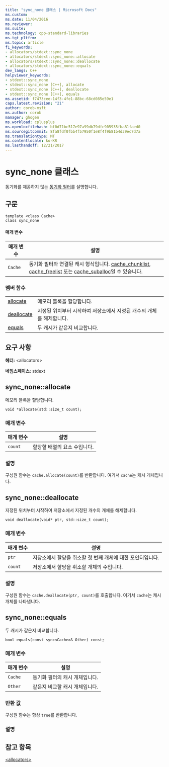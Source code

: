 ```yaml
---
title: "sync_none 클래스 | Microsoft Docs"
ms.custom: 
ms.date: 11/04/2016
ms.reviewer: 
ms.suite: 
ms.technology: cpp-standard-libraries
ms.tgt_pltfrm: 
ms.topic: article
f1_keywords:
- allocators/stdext::sync_none
- allocators/stdext::sync_none::allocate
- allocators/stdext::sync_none::deallocate
- allocators/stdext::sync_none::equals
dev_langs: C++
helpviewer_keywords:
- stdext::sync_none
- stdext::sync_none [C++], allocate
- stdext::sync_none [C++], deallocate
- stdext::sync_none [C++], equals
ms.assetid: f7473cee-14f3-4fe1-88bc-68cd085e59e1
caps.latest.revision: "21"
author: corob-msft
ms.author: corob
manager: ghogen
ms.workload: cplusplus
ms.openlocfilehash: bf0d71bc517e97a99db79dfc905935fba81faed0
ms.sourcegitcommit: 8fa8fdf0fbb4f57950f1e8f4f9b81b4d39ec7d7a
ms.translationtype: MT
ms.contentlocale: ko-KR
ms.lasthandoff: 12/21/2017
---
```

# <a name="syncnone-class"></a>sync_none 클래스
동기화를 제공하지 않는 [동기화 필터](../standard-library/allocators-header.md)를 설명합니다.  
  
## <a name="syntax"></a>구문  
  
```
template <class Cache>  
class sync_none
```  
  
#### <a name="parameters"></a>매개 변수  
  
|매개 변수|설명|  
|---------------|-----------------|  
|`Cache`|동기화 필터와 연결된 캐시 형식입니다. [cache_chunklist](../standard-library/cache-chunklist-class.md), [cache_freelist](../standard-library/cache-freelist-class.md) 또는 [cache_suballoc](../standard-library/cache-suballoc-class.md)일 수 있습니다.|  
  
### <a name="member-functions"></a>멤버 함수  
  
|||  
|-|-|  
|[allocate](#allocate)|메모리 블록을 할당합니다.|  
|[deallocate](#deallocate)|지정된 위치부터 시작하여 저장소에서 지정된 개수의 개체를 해제합니다.|  
|[equals](#equals)|두 캐시가 같은지 비교합니다.|  
  
## <a name="requirements"></a>요구 사항  
 **헤더:** \<allocators>  
  
 **네임스페이스:** stdext  
  
##  <a name="allocate"></a>  sync_none::allocate  
 메모리 블록을 할당합니다.  
  
```
void *allocate(std::size_t count);
```  
  
### <a name="parameters"></a>매개 변수  
  
|매개 변수|설명|  
|---------------|-----------------|  
|`count`|할당할 배열의 요소 수입니다.|  
  
### <a name="remarks"></a>설명  
 구성원 함수는 `cache.allocate(count)`를 반환합니다. 여기서 `cache`는 캐시 개체입니다.  
  
##  <a name="deallocate"></a>  sync_none::deallocate  
 지정된 위치부터 시작하여 저장소에서 지정된 개수의 개체를 해제합니다.  
  
```
void deallocate(void* ptr, std::size_t count);
```  
  
### <a name="parameters"></a>매개 변수  
  
|매개 변수|설명|  
|---------------|-----------------|  
|`ptr`|저장소에서 할당을 취소할 첫 번째 개체에 대한 포인터입니다.|  
|`count`|저장소에서 할당을 취소할 개체의 수입니다.|  
  
### <a name="remarks"></a>설명  
 구성원 함수는 `cache.deallocate(ptr, count)`를 호출합니다. 여기서 `cache`는 캐시 개체를 나타냅니다.  
  
##  <a name="equals"></a>  sync_none::equals  
 두 캐시가 같은지 비교합니다.  
  
```
bool equals(const sync<Cache>& Other) const;
```  
  
### <a name="parameters"></a>매개 변수  
  
|매개 변수|설명|  
|---------------|-----------------|  
|`Cache`|동기화 필터의 캐시 개체입니다.|  
|`Other`|같은지 비교할 캐시 개체입니다.|  
  
### <a name="return-value"></a>반환 값  
 구성원 함수는 항상 `true`를 반환합니다.  
  
### <a name="remarks"></a>설명  
  
## <a name="see-also"></a>참고 항목  
 [\<allocators>](../standard-library/allocators-header.md)



